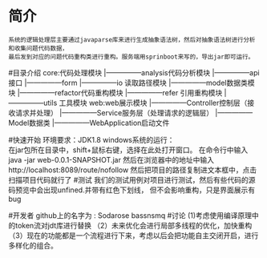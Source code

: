 # 简介
    系统的逻辑处理层主要通过javaparse库来进行生成抽象语法树，然后对抽象语法树进行分析和收集问题代码数据，
    最后发到对应的问题代码重构类进行重构。服务端用sprinboot来写的，导出jar即可运行。
#目录介绍
    core:代码处理模块
        |—————analysis代码分析模块
        |—————api接口
        |—————form
        |—————io 读取路径模块
        |—————model数据类模块
        |—————refactor代码重构模块
        |—————refer 引用重构模块
        |—————utils 工具模块
    web:web展示模块
        |—————Controller控制层（接收请求并处理）
        |—————Service服务层（处理请求的逻辑层）
        |—————Model数据类
        |—————WebApplication启动文件
     
#快速开始
    环境要求：JDK1.8
    windows系统的运行：    
    在jar包所在目录中，shift+鼠标右键，选择在此处打开窗口。
    在命令行中输入 java -jar web-0.0.1-SNAPSHOT.jar
    然后在浏览器中的地址中输入 http://localhost:8089/route/nofollow
    然后把项目的路径复制进文本框中，点击扫描项目代码就行了
#测试
    我们的测试用例对项目进行测试，然后有些代码的源码预览中会出现unfined.并带有红色下划线，
    但不会影响重构，只是界面展示有bug

#开发者
      github上的名字为 :
      Sodarose 
      bassnsmq
#讨论
     (1)考虑使用编译原理中的token流对jdt库进行替换
     （2）未来优化会进行局部多线程的优化，加快重构
     （3）现在的功能都是一个流程进行下来，考虑以后会把功能自主交闭开启，进行多样化的组合。